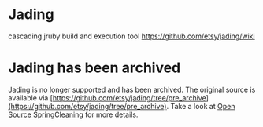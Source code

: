 # Jading
cascading.jruby build and execution tool https://github.com/etsy/jading/wiki

# Jading has been archived
Jading is no longer supported and has been archived. The original source is available
via [https://github.com/etsy/jading/tree/pre_archive](https://github.com/etsy/jading/tree/pre_archive).
Take a look at [Open Source SpringCleaning](https://codeascraft.com/2015/07/09/open-source-spring-cleaning/) for more details.
